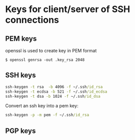 # Keys for client/server of SSH connections

## PEM keys

openssl is used to create key in PEM format
```
$ openssl genrsa -out .key_rsa 2048
```

## SSH keys

```cmd
ssh-keygen -t rsa  -b 4096 -f ~/.ssh/id_rsa
ssh-keygen -t ecdsa -b 521 -f ~/.ssh/id_ecdsa
ssh-keygen -t dsa -b 1024 -f ~/.ssh/id_dsa
```

Convert an ssh key into a pem key:
```cmd
ssh-keygen -p -m pem -f ~/.ssh/id_rsa
```

## PGP keys



